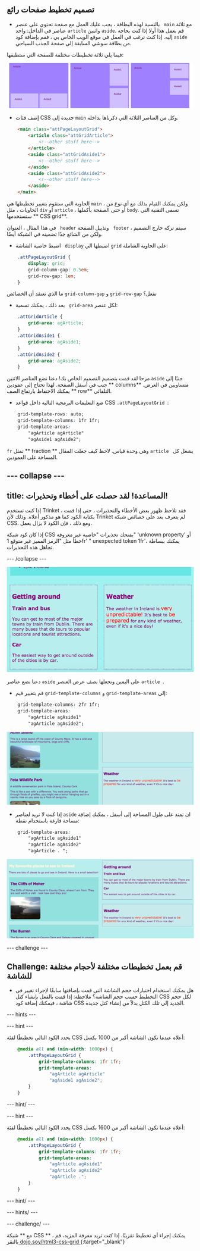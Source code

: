 ## تصميم تخطيط صفحات رائع

+ بالنسبة لهذه البطاقة ، يجب عليك العمل مع صفحة تحتوي على عنصر ` main` مع ثلاثة عناصر في الداخل: واحد `article` واثنين `aside`. قم بعمل هذا أولا إذا كنت بحاجة إليه. إذا كنت ترغب في العمل في موقع الويب الخاص بي ، فقم بإضافة كود ` aside ` من بطاقة سوشي السابقة إلى صفحة الجذب السياحي. 

فيما يلي ثلاثة تخطيطات مختلفة للصفحة التي ستطبقها:

![](images/cssGridLayouts.png)

+ إضف فئات CSS جديدة إلى ` main ` وكل من العناصر الثلاثة التي ذكرناها بداخله.

```html
    <main class="attPageLayoutGrid">
        <article class="attGridArticle">
            <!--other stuff here-->
        </article>
        <aside class="attGridAside1">
            <!--other stuff here-->
        </aside>
        <aside class="attGridAside2">
            <!--other stuff here-->
        </aside>
    </main>
```

الحاوية التي ستقوم بتغيير تخطيطها هي ` main ` ، ولكن يمكنك القيام بذلك مع أي نوع من الحاويات ، مثل ` div ` أو ` article ` ، أو حتى الصفحة بأكملها ` body `. تسمى التقنية التي ستستخدمها ** CSS grid**.

في هذا المثال ، العنوان ` header` وتذييل الصفحة ` footer` سيتم تركه خارج التصميم ، ولكن من الشائع جدًا تضمينه في الشبكة أيضًا.

+ اضبط خاصية الشاشة ` display` اضبطها الي ` grid ` على الحاوية الشاملة:

```css
    .attPageLayoutGrid {
        display: grid;
        grid-column-gap: 0.5em;
        grid-row-gap: 1em;
    }
```

ما الذي تعتقد أن الخصائص `grid-column-gap` و `grid-row-gap` تفعل؟

+ بعد ذلك ، يمكنك تسمية ` grid-area` لكل عنصر: 

```css
    .attGridArticle {
        grid-area: agArticle;
    }
    .attGridAside1 {
        grid-area: agAside1;
    }
    .attGridAside2 {
        grid-area: agAside2;
    }
```

مرحا لقد قمت بتصميم التصميم الخاص بك! دعنا نضع العناصر الاثنين `aside` جنبًا إلى جنب في أسفل الصفحة. لهذا تحتاج إلى عمودين ** columns** متساويين في العرض. يمكنك الاحتفاظ بارتفاع الصف ** row** التلقائي.

+ ضع التعليمات البرمجية التالية داخل قواعد CSS `.attPageLayoutGrid `:

```css
    grid-template-rows: auto;
    grid-template-columns: 1fr 1fr;
    grid-template-areas: 
        "agArticle agArticle"
        "agAside1 agAside2";
```

` fr ` تمثل ** fraction ** وهي وحدة قياس. لاحظ كيف جعلت المقال `article ` يشغل كل المساحة على العمودين.

## \--- collapse \---

## title: المساعدة! لقد حصلت على أخطاء وتحذيرات!

إذا كنت تستخدم Trinket ، فقد تلاحظ ظهور بعض الأخطاء والتحذيرات ، حتى إذا قمت بكتابة الكود كما هو مذكور أعلاه. وذلك لأن Trinket لم يتعرف بعد على خصائص شبكة CSS. ومع ذلك ، فإن الكود لا يزال يعمل.

إذا كان كود شبكة CSS يمنحك تحذيرات "خاصية غير معروفة" 'unknown property' أو خطأ مثل "الرمز المميز غير متوقع 1fr' " unexpected token 1fr'، يمكنك ببساطة تجاهل هذه التحذيرات.

\--- /collapse \---

![Asides جنبا إلى جنب في الأسفل](images/cssGridAsidesAtBottom.png)

دعنا نضع عناصر ` aside ` على اليمين ونجعلها نصف عرض العنصر `article `.

+ قم بتغيير قيم `grid-template-columns` و `grid-template-areas` إلى:

```css
    grid-template-columns: 2fr 1fr;
    grid-template-areas: 
        "agArticle agAside1"
        "agArticle agAside2";
```

![Asides أسفل الجانب الأيمن](images/cssGridAsidesOnRight.png)

+ إذا كنت لا تريد لعناصر ` aside ` ان تمتد على طول المساحة إلى أسفل ، يمكنك إضافة مساحة فارغة باستخدام نقطة: 

```css
    grid-template-areas: 
        "agArticle agAside1"
        "agArticle agAside2"
        "agArticle . ";
```

![Asides على اليمين ولا تتمدد للاسفل](images/cssGridAsidesTopRight.png)

\--- challenge \---

## Challenge: قم بعمل تخطيطات مختلفة لأحجام مختلفة للشاشة

+ هل يمكنك استخدام اختبارات حجم الشاشة التي قمت بإضافتها سابقًا لإجراء تغيير في التخطيط حسب حجم الشاشة؟ ملاحظة: إذا قمت بالفعل بإنشاء كتل CSS لكل حجم شاشة ، فيمكنك إضافة كود CSS الجديد إلى تلك الكتل بدلاً من إنشاء كتل جديدة.

\--- hints \---

\--- hint \---

يحدد الكود التالي تخطيطًا لفئة CSS أعلاه عندما تكون الشاشة أكبر من 1000 بكسل:

```css
    @media all and (min-width: 1000px) {
        .attPageLayoutGrid {
            grid-template-columns: 1fr 1fr;
            grid-template-areas: 
                "agArticle agArticle"
                "agAside1 agAside2";
        }
    }  
```

\--- hint/ \---

\--- hint \---

يحدد الكود التالي تخطيطًا لفئة CSS أعلاه عندما تكون الشاشة أكبر من 1600 بكسل:

```css
    @media all and (min-width: 1600px) {
        .attPageLayoutGrid {
            grid-template-columns: 1fr 1fr;
            grid-template-areas: 
                "agArticle agAside1"
                "agArticle agAside2"
                "agArticle .";
        }
    }  
```

\--- hint/ \---

\--- hints/ \---

\--- challenge/ \---

مع ** شبكة CSS ** ، يمكنك إجراء أي تخطيط تقريبًا. إذا كنت تريد معرفة المزيد، قم بالنقر[ dojo.soy/html3-css-grid ](http://dojo.soy/html3-css-grid) {:target="_blank"}